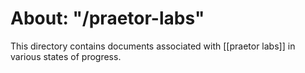# About: "/praetor-labs"

This directory contains documents associated with [[praetor labs]] in various states of progress.




